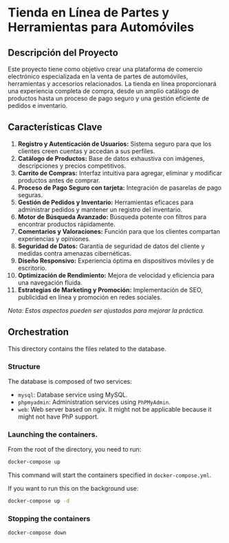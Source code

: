 # Tienda en Línea de Partes y Herramientas para Automóviles

## Descripción del Proyecto
Este proyecto tiene como objetivo crear una plataforma de comercio electrónico especializada en la venta de partes de automóviles, herramientas y accesorios relacionados. La tienda en línea proporcionará una experiencia completa de compra, desde un amplio catálogo de productos hasta un proceso de pago seguro y una gestión eficiente de pedidos e inventario.

## Características Clave
1. **Registro y Autenticación de Usuarios:** Sistema seguro para que los clientes creen cuentas y accedan a sus perfiles.
2. **Catálogo de Productos:** Base de datos exhaustiva con imágenes, descripciones y precios competitivos.
3. **Carrito de Compras:** Interfaz intuitiva para agregar, eliminar y modificar productos antes de comprar.
4. **Proceso de Pago Seguro con tarjeta:** Integración de pasarelas de pago seguras.
5. **Gestión de Pedidos y Inventario:** Herramientas eficaces para administrar pedidos y mantener un registro del inventario.
6. **Motor de Búsqueda Avanzado:** Búsqueda potente con filtros para encontrar productos rápidamente.
7. **Comentarios y Valoraciones:** Función para que los clientes compartan experiencias y opiniones.
8. **Seguridad de Datos:** Garantía de seguridad de datos del cliente y medidas contra amenazas cibernéticas.
9. **Diseño Responsivo:** Experiencia óptima en dispositivos móviles y de escritorio.
10. **Optimización de Rendimiento:** Mejora de velocidad y eficiencia para una navegación fluida.
11. **Estrategias de Marketing y Promoción:** Implementación de SEO, publicidad en línea y promoción en redes sociales.

*Nota: Estos aspectos pueden ser ajustados para mejorar la práctica.*


## Orchestration

This directory contains the files related to the database.

### Structure

The database is composed of two services:

* ``mysql``: Database service using MySQL.
* ``phpmyadmin``: Administration services using ``PhPMyAdmin``.
* ``web``: Web server based on ngix. It might not be applicable because it might not have PhP support.

### Launching the containers.

From the root of the directory, you need to run:

```bash
docker-compose up
```

This command will start the containers specified in `docker-compose.yml`. 

If you want to run this on the background use:

```bash
docker-compose up -d
```

### Stopping the containers

```bash
docker-compose down
```


